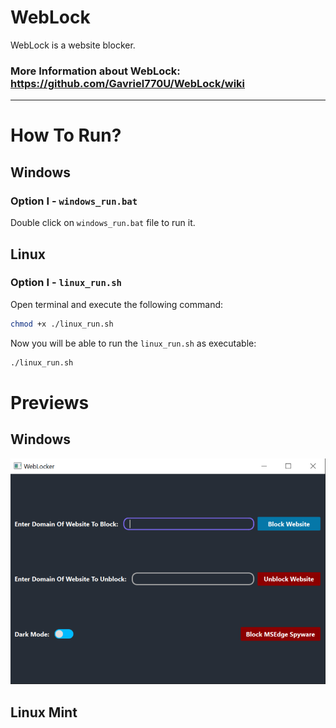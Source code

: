 # WebLock
WebLock is a website blocker.

### More Information about WebLock: https://github.com/Gavriel770U/WebLock/wiki 

________________________________________________________________

# How To Run?
## Windows
### Option I - `windows_run.bat`
Double click on `windows_run.bat` file to run it.

## Linux
### Option I - `linux_run.sh`
Open terminal and execute the following command:
```bash
chmod +x ./linux_run.sh
```

Now you will be able to run the `linux_run.sh` as executable:
```bash
./linux_run.sh
```


# Previews
## Windows
![WebLocker Windows](./assets/windows_weblocker.png)

## Linux Mint